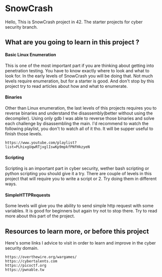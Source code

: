 # SnowCrash

Hello, This is SnowCrash project in 42. The starter projects for cyber security branch.

<h2>What are you going to learn in this project ?</h2>
<h4>Basic Linux Enumeration</h4>
This is one of the most important part if you are thinking about getting into penetration testing. You have to know exactly where to look and what to look for.
In the early levels of SnowCrash you will be doing that. Not much levels require enumeration, but for a starter is good. And don't stop by this project try to read articles about how and what to enumerate.
<h4>Binaries</h5>
Other than Linux enumeration, the last levels of this projects requires you to reverse binaries and understand the disassembly(better without using the decompiler).
Using only gdb I was able to reverse those binaries and solve each challenge by disassembling the main.
I'd recommend to watch the following playlist, you don't to watch all of it tho. It will be supper useful to finish those levels.

`https://www.youtube.com/playlist?list=PLhixgUqwRTjxglIswKp9mpkfPNfHkzyeN`

<h4>Scripting</h4>
Scripting is an important part in cyber security, wether bash scripting or python scripting you should give it a try. There are couple of levels in this project that will require you to write a script or 2. Try doing them in different ways.
<h4>SimpleHTTPRequests</h4>
Some levels will give you the ability to send simple http request with some variables. It is good for beginners but again try not to stop there. Try to read more about this part of the project.

<h2>Resources to learn more, or before this project</h2>
Here's some links I advice to visit in order to learn and improve in the cyber security domain.

```
https://overthewire.org/wargames/
https://cybertalents.com
https://picoctf.org
https://pwnable.tw
```
